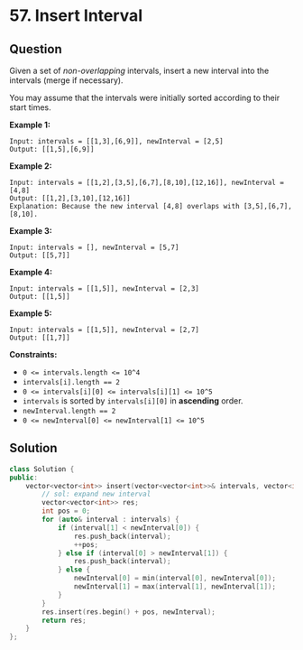 # 57. Insert Interval

## Question

Given a set of _non-overlapping_ intervals, insert a new interval into the intervals \(merge if necessary\).

You may assume that the intervals were initially sorted according to their start times.

**Example 1:**

```text
Input: intervals = [[1,3],[6,9]], newInterval = [2,5]
Output: [[1,5],[6,9]]
```

**Example 2:**

```text
Input: intervals = [[1,2],[3,5],[6,7],[8,10],[12,16]], newInterval = [4,8]
Output: [[1,2],[3,10],[12,16]]
Explanation: Because the new interval [4,8] overlaps with [3,5],[6,7],[8,10].
```

**Example 3:**

```text
Input: intervals = [], newInterval = [5,7]
Output: [[5,7]]
```

**Example 4:**

```text
Input: intervals = [[1,5]], newInterval = [2,3]
Output: [[1,5]]
```

**Example 5:**

```text
Input: intervals = [[1,5]], newInterval = [2,7]
Output: [[1,7]]
```

**Constraints:**

* `0 <= intervals.length <= 10^4`
* `intervals[i].length == 2`
* `0 <= intervals[i][0] <= intervals[i][1] <= 10^5`
* `intervals` is sorted by `intervals[i][0]` in **ascending** order.
* `newInterval.length == 2`
* `0 <= newInterval[0] <= newInterval[1] <= 10^5`

## Solution

```cpp
class Solution {
public:
    vector<vector<int>> insert(vector<vector<int>>& intervals, vector<int>& newInterval) {
        // sol: expand new interval
        vector<vector<int>> res;
        int pos = 0;
        for (auto& interval : intervals) {
            if (interval[1] < newInterval[0]) {
                res.push_back(interval);
                ++pos;
            } else if (interval[0] > newInterval[1]) {
                res.push_back(interval);
            } else {
                newInterval[0] = min(interval[0], newInterval[0]);
                newInterval[1] = max(interval[1], newInterval[1]);
            }
        }
        res.insert(res.begin() + pos, newInterval);
        return res;
    }
};
```


